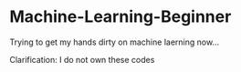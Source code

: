 # Machine-Learning-Beginner
Trying to get my hands dirty on machine laerning now...

Clarification: I do not own these codes
